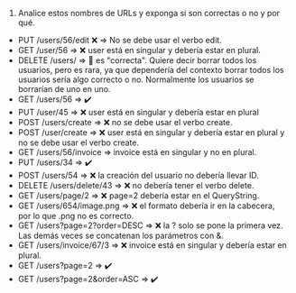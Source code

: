 1. Analice estos nombres de URLs y exponga si son correctas o no y por qué.

* PUT /users/56/edit ❌ => No se debe usar el verbo edit.
* GET /user/56 => ❌ user está en singular y debería estar en plural.
* DELETE /users/ => 🤔 es "correcta". Quiere decir borrar todos los usuarios, pero es rara, ya que dependería del contexto borrar todos los usuarios sería algo correcto o no. Normalmente los usuarios se borrarían de uno en uno.
* GET /users/56 => ✔️
* PUT /user/45 => ❌ user está en singular y debería estar en plural
* POST /users/create => ❌ no se debe usar el verbo create.
* POST /user/create => ❌ user está en singular y debería estar en plural y no se debe usar el verbo create.
* GET /users/56/invoice => invoice está en singular y no en plural.
* PUT /users/34 => ✔️
* POST /users/54 => ❌ la creación del usuario no debería llevar ID.
* DELETE /users/delete/43 => ❌ no debería tener el verbo delete.
* GET /users/page/2 => ❌ page=2 debería estar en el QueryString.
* GET /users/654/image.png => ❌ el formato debería ir en la cabecera, por lo que .png no es correcto.
* GET /users?page=2?order=DESC => ❌ la ? solo se pone la primera vez. Las demás veces se concatenan los parámetros con &.
* GET /users/invoice/67/3 => ❌ invoice está en singular y debería estar en plural. 
* GET /users?page=2 => ✔️
* GET /users?page=2&order=ASC => ✔️